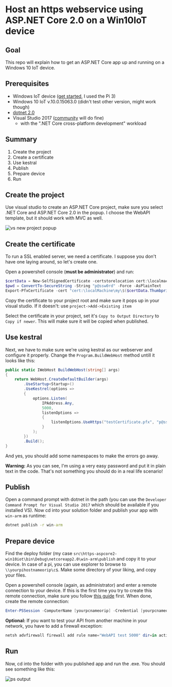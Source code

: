 # Host an https webservice using ASP.NET Core 2.0 on a Win10IoT device

## Goal
This repo will explain how to get an ASP.NET Core app up and running on a Windows 10 IoT device.

## Prerequisites
 - Windows IoT device ([get started](https://developer.microsoft.com/en-us/windows/iot/getstarted), I used the Pi 3)
 - Windows 10 IoT v.10.0.15063.0 (didn't test other version, might work though)
 - [dotnet 2.0](https://www.microsoft.com/net/download/core#/sdk)
 - Visual Studio 2017 ([community](https://www.visualstudio.com/thank-you-downloading-visual-studio/?sku=Community&rel=15) will do fine)
   - with the ".NET Core cross-platform development" workload

## Summary
1. Create the project
2. Create a certificate
3. Use kestral
4. Publish
5. Prepare device
6. Run


## Create the project
Use visual studio to create an ASP.NET Core project, make sure you select .NET Core and ASP.NET Core 2.0 in the popup. I choose the WebAPI template, but it should work with MVC as well.

![vs new project popup](https://github.com/tomkuijsten/https-aspcore2-win10IoT/raw/master/docs/img/vs-newAspNetProject-popup.PNG)

## Create the certificate
To run a SSL enabled server, we need a certificate. I suppose you don't have one laying around, so let's create one.

Open a powershell console (**must be administrator**) and run:

```ps1
$certData = New-SelfSignedCertificate -certstorelocation cert:\localmachine\my -dnsname localhost
$pwd = ConvertTo-SecureString -String "p@ssw0rd" -Force -AsPlainText
Export-PfxCertificate -cert "cert:\localMachine\my\$($certData.Thumbprint)" -FilePath c:\temp\testCertificate.pfx -Password $pwd
```
Copy the certificate to your project root and make sure it pops up in your visual studio. If it doesn't:
use `project->Add->Existing item`

Select the certificate in your project, set it's `Copy to Output Directory` to `Copy if newer`. This will make sure it will be copied when published.

## Use kestral
Next, we have to make sure we're using kestral as our webserver and configure it properly. Change the `Program.BuildWebHost` method untill it looks like this:

```cs
public static IWebHost BuildWebHost(string[] args)
{
    return WebHost.CreateDefaultBuilder(args)
        .UseStartup<Startup>()
        .UseKestrel(options =>
        {
            options.Listen(
                IPAddress.Any,
                5000,
                listenOptions =>
                {
                    listenOptions.UseHttps("testCertificate.pfx", "p@ssw0rd");
                }
            );
        })
        .Build();
}
```

And yes, you should add some namespaces to make the errors go away.

**Warning:** As you can see, I'm using a very easy password and put it in plain text in the code. That's not something you should do in a real life scenario!

## Publish
Open a command prompt with dotnet in the path (you can use the `Developer Command Prompt for Visual Studio 2017` which should be available if you installed VS). Now cd into your solution folder and publish your app with `win-arm` as runtime:

```cmd
dotnet publish -r win-arm
```

## Prepare device

Find the deploy folder (my case `src\https-aspcore2-win10iot\bin\Debug\netcoreapp2.0\win-arm\publish` and copy it to your device. In case of a pi, you can use explorer to browse to `\\yourpihostnameorip\c$`. Make some directory of your liking, and copy your files.

Open a powershell console (again, as administrator) and enter a remote connection to your device. If this is the first time you try to create this remote connection, make sure you follow [this guide](https://docs.microsoft.com/en-us/windows/iot-core/connect-your-device/powershell) first. When done, create the remote connection:

```ps1
Enter-PSSession -ComputerName [yourpcnameorip] -Credential [yourpcnameorip]\Administrator
```

**Optional:** If you want to test your API from another machine in your network, you have to add a firewall exception:

```ps1
netsh advfirewall firewall add rule name="WebAPI test 5000" dir=in action=allow protocol=TCP localport=5000
```

## Run

Now, cd into the folder with you published app and run the .exe. You should see something like this:

![ps output](https://github.com/tomkuijsten/https-aspcore2-win10IoT/raw/master/docs/img/ps-start-webapi.PNG)
